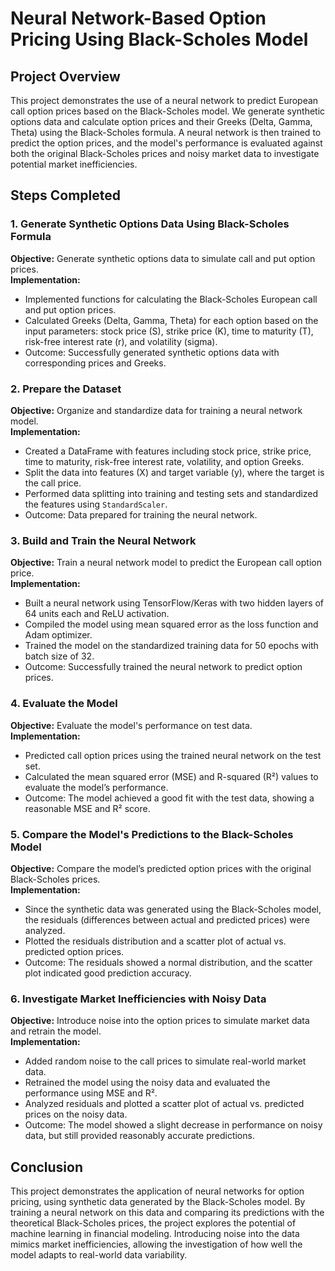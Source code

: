# Neural Network-Based Option Pricing Using Black-Scholes Model

## Project Overview
This project demonstrates the use of a neural network to predict European call option prices based on the Black-Scholes model. We generate synthetic options data and calculate option prices and their Greeks (Delta, Gamma, Theta) using the Black-Scholes formula. A neural network is then trained to predict the option prices, and the model's performance is evaluated against both the original Black-Scholes prices and noisy market data to investigate potential market inefficiencies.

## Steps Completed

### 1. Generate Synthetic Options Data Using Black-Scholes Formula
**Objective:** Generate synthetic options data to simulate call and put option prices.  
**Implementation:**
- Implemented functions for calculating the Black-Scholes European call and put option prices.
- Calculated Greeks (Delta, Gamma, Theta) for each option based on the input parameters: stock price (S), strike price (K), time to maturity (T), risk-free interest rate (r), and volatility (sigma).  
- Outcome: Successfully generated synthetic options data with corresponding prices and Greeks.

### 2. Prepare the Dataset
**Objective:** Organize and standardize data for training a neural network model.  
**Implementation:**
- Created a DataFrame with features including stock price, strike price, time to maturity, risk-free interest rate, volatility, and option Greeks.
- Split the data into features (X) and target variable (y), where the target is the call price.
- Performed data splitting into training and testing sets and standardized the features using `StandardScaler`.  
- Outcome: Data prepared for training the neural network.

### 3. Build and Train the Neural Network
**Objective:** Train a neural network model to predict the European call option price.  
**Implementation:**
- Built a neural network using TensorFlow/Keras with two hidden layers of 64 units each and ReLU activation.
- Compiled the model using mean squared error as the loss function and Adam optimizer.
- Trained the model on the standardized training data for 50 epochs with batch size of 32.  
- Outcome: Successfully trained the neural network to predict option prices.

### 4. Evaluate the Model
**Objective:** Evaluate the model's performance on test data.  
**Implementation:**
- Predicted call option prices using the trained neural network on the test set.
- Calculated the mean squared error (MSE) and R-squared (R²) values to evaluate the model’s performance.  
- Outcome: The model achieved a good fit with the test data, showing a reasonable MSE and R² score.

### 5. Compare the Model's Predictions to the Black-Scholes Model
**Objective:** Compare the model’s predicted option prices with the original Black-Scholes prices.  
**Implementation:**
- Since the synthetic data was generated using the Black-Scholes model, the residuals (differences between actual and predicted prices) were analyzed.
- Plotted the residuals distribution and a scatter plot of actual vs. predicted option prices.  
- Outcome: The residuals showed a normal distribution, and the scatter plot indicated good prediction accuracy.

### 6. Investigate Market Inefficiencies with Noisy Data
**Objective:** Introduce noise into the option prices to simulate market data and retrain the model.  
**Implementation:**
- Added random noise to the call prices to simulate real-world market data.
- Retrained the model using the noisy data and evaluated the performance using MSE and R².
- Analyzed residuals and plotted a scatter plot of actual vs. predicted prices on the noisy data.  
- Outcome: The model showed a slight decrease in performance on noisy data, but still provided reasonably accurate predictions.

## Conclusion
This project demonstrates the application of neural networks for option pricing, using synthetic data generated by the Black-Scholes model. By training a neural network on this data and comparing its predictions with the theoretical Black-Scholes prices, the project explores the potential of machine learning in financial modeling. Introducing noise into the data mimics market inefficiencies, allowing the investigation of how well the model adapts to real-world data variability.
